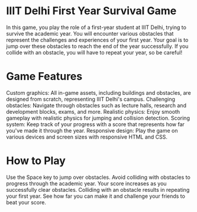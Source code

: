 # IIIT Delhi First Year Survival Game
In this game, you play the role of a first-year student at IIIT Delhi, trying to survive the academic year. You will encounter various obstacles that represent the challenges and experiences of your first year. Your goal is to jump over these obstacles to reach the end of the year successfully. If you collide with an obstacle, you will have to repeat your year, so be careful!

# Game Features
Custom graphics: All in-game assets, including buildings and obstacles, are designed from scratch, representing IIIT Delhi's campus.
Challenging obstacles: Navigate through obstacles such as lecture halls, research and development blocks, exams, and more.
Realistic physics: Enjoy smooth gameplay with realistic physics for jumping and collision detection.
Scoring system: Keep track of your progress with a score that represents how far you've made it through the year.
Responsive design: Play the game on various devices and screen sizes with responsive HTML and CSS.

# How to Play
Use the Space key to jump over obstacles.
Avoid colliding with obstacles to progress through the academic year.
Your score increases as you successfully clear obstacles.
Colliding with an obstacle results in repeating your first year.
See how far you can make it and challenge your friends to beat your score.

